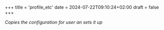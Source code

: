 +++
title = 'profile_etc'
date = 2024-07-22T09:10:24+02:00
draft = false
+++

*Copies the configuration for user an sets it up*
